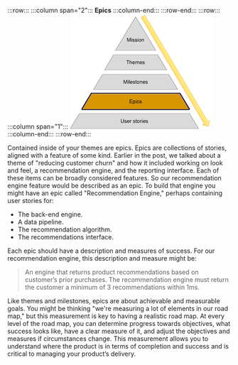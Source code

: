 :::row:::
    :::column span="2":::
        **Epics**
    :::column-end:::
:::row-end:::
:::row:::
    :::column span="1":::
        ![Product road map missions](../media/epics.png)
    :::column-end:::
:::row-end:::

Contained inside of your themes are epics. Epics are collections of stories, aligned with a feature of some kind. Earlier in the post, we talked about a theme of "reducing customer churn" and how it included working on look and feel, a recommendation engine, and the reporting interface. Each of these items can be broadly considered features. So our recommendation engine feature would be described as an epic. To build that engine you might have an epic called "Recommendation Engine," perhaps containing user stories for:

* The back-end engine.
* A data pipeline.
* The recommendation algorithm.
* The recommendations interface.

Each epic should have a description and measures of success. For our recommendation engine, this description and measure might be:

> An engine that returns product recommendations based on customer’s prior purchases. The recommendation engine must return the customer a minimum of 3 recommendations within 1ms.

Like themes and milestones, epics are about achievable and measurable goals. You might be thinking "we're measuring a lot of elements in our road map," but this measurement is key to having a realistic road map. At every level of the road map, you can determine progress towards objectives, what success looks like, have a clear measure of it, and adjust the objectives and measures if circumstances change. This measurement allows you to understand where the product is in terms of completion and success and is critical to managing your product’s delivery.